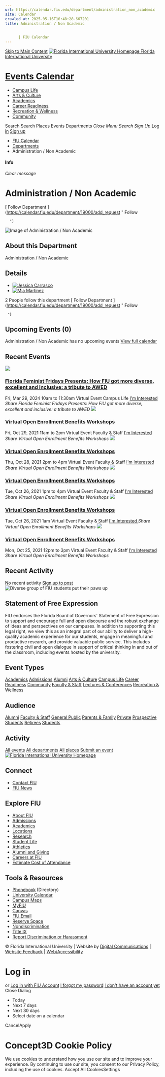 ```yaml
---
url: https://calendar.fiu.edu/department/administration_non_academic
site: Calendar
crawled_at: 2025-05-16T10:48:28.667201
title: Administration / Non Academic
    
    
      | FIU Calendar
---
```


[Skip to Main Content](https://calendar.fiu.edu/department/administration_non_academic#main-content)
[![Florida International University Homepage](https://digicdn.fiu.edu/core/_assets/images/logo-top.png) Florida International University](https://www.fiu.edu)
# [Events Calendar ](https://calendar.fiu.edu/)
  * [Campus Life](https://calendar.fiu.edu/calendar?event_types%5B%5D=127595)
  * [Arts & Culture](https://calendar.fiu.edu/calendar?event_types%5B%5D=127590)
  * [Academics](https://calendar.fiu.edu/calendar?event_types%5B%5D=127582)
  * [Career Readiness](https://calendar.fiu.edu/calendar?event_types%5B%5D=127584)
  * [Recreation & Wellness](https://calendar.fiu.edu/calendar?event_types%5B%5D=127603)
  * [Community](https://calendar.fiu.edu/calendar?event_types%5B%5D=127601)


Search Search
[Places](https://calendar.fiu.edu/search/places) [Events](https://calendar.fiu.edu/calendar) [Departments](https://calendar.fiu.edu/search/departments)
_Close Menu_
_Search_ [ _Sign Up_ ](https://calendar.fiu.edu/signup?school_id=234)
[Log in](https://calendar.fiu.edu/auth/shib_login?previous_url=https%3A%2F%2Fcalendar.fiu.edu%2Fdepartment%2Fadministration_non_academic) [Sign up](https://calendar.fiu.edu/signup?school_id=234)
  * [FIU Calendar](https://calendar.fiu.edu/)
  * [Departments](https://calendar.fiu.edu/browse/departments)
  * Administration / Non Academic


#### Info
_Clear message_
# Administration / Non Academic
[ Follow Department ](https://calendar.fiu.edu/department/19000/add_request "
       Follow
       
      ")
![Image of Administration / Non Academic](https://localist-images.azureedge.net/photos/664326/card/7eb1b843932ccca9c16245cc99f64d88370c9c69.jpg)
## About this Department
Administration / Non Academic
## Details
  * [![Jessica Carrasco](https://localist-images.azureedge.net/photos/664326/small/7eb1b843932ccca9c16245cc99f64d88370c9c69.jpg)](https://calendar.fiu.edu/jcarr037_323)
  * [![Mia Martinez](https://localist-images.azureedge.net/photos/33600223497039/small/31891f215e79498a4a9e5e0674adda06d08b0732.jpg)](https://calendar.fiu.edu/miamartinezestol_550)


2 People follow this department
[ Follow Department ](https://calendar.fiu.edu/department/19000/add_request "
      Follow
      
     ")
## Upcoming Events (0)
Administration / Non Academic has no upcoming events
[View full calendar](https://calendar.fiu.edu/department/administration_non_academic/calendar)
## Recent Events
[ ![](https://localist-images.azureedge.net/photos/45933160563009/card/f96e9ba0b56bbe5a7b671097df3ea330fbd353ed.jpg) ](https://calendar.fiu.edu/event/florida-feminist-fridays-presents-how-fiu-got-more-diverse-excellent-and-inclusive-a-tribute-to-awed)
### [Florida Feminist Fridays Presents: How FIU got more diverse, excellent and inclusive: a tribute to AWED](https://calendar.fiu.edu/event/florida-feminist-fridays-presents-how-fiu-got-more-diverse-excellent-and-inclusive-a-tribute-to-awed)
Fri, Mar 29, 2024 10am to 11:30am 
Virtual Event 
Campus Life
[ I'm Interested ](https://calendar.fiu.edu/event/45933160460595/confirm?instance_id=45933160461620&return=https%3A%2F%2Fcalendar.fiu.edu%2Fdepartment%2Fadministration_non_academic)
_Share Florida Feminist Fridays Presents: How FIU got more diverse, excellent and inclusive: a tribute to AWED_
[ ![](https://localist-images.azureedge.net/photos/38156809164796/card/854abfc65a17c0729a9196a9a3c777ade45a98a6.jpg) ](https://calendar.fiu.edu/event/virtual_open_enrollment_benefits_workshops_1780)
### [Virtual Open Enrollment Benefits Workshops](https://calendar.fiu.edu/event/virtual_open_enrollment_benefits_workshops_1780)
Fri, Oct 29, 2021 11am to 2pm 
Virtual Event 
Faculty & Staff
[ I'm Interested ](https://calendar.fiu.edu/event/38156809071606/confirm?instance_id=38156809081847&return=https%3A%2F%2Fcalendar.fiu.edu%2Fdepartment%2Fadministration_non_academic)
_Share Virtual Open Enrollment Benefits Workshops_
[ ![](https://localist-images.azureedge.net/photos/38156800792546/card/145eed59f35dda6c28fc9dbc3907469b60aefa61.jpg) ](https://calendar.fiu.edu/event/virtual_open_enrollment_benefits_workshops_4416)
### [Virtual Open Enrollment Benefits Workshops](https://calendar.fiu.edu/event/virtual_open_enrollment_benefits_workshops_4416)
Thu, Oct 28, 2021 2pm to 4pm 
Virtual Event 
Faculty & Staff
[ I'm Interested ](https://calendar.fiu.edu/event/38156800701404/confirm?instance_id=38156800712669&return=https%3A%2F%2Fcalendar.fiu.edu%2Fdepartment%2Fadministration_non_academic)
_Share Virtual Open Enrollment Benefits Workshops_
[ ![](https://localist-images.azureedge.net/photos/38156791251805/card/9384cada15b284be201d50459c250cad88511166.jpg) ](https://calendar.fiu.edu/event/virtual_open_enrollment_benefits_workshops_3153)
### [Virtual Open Enrollment Benefits Workshops](https://calendar.fiu.edu/event/virtual_open_enrollment_benefits_workshops_3153)
Tue, Oct 26, 2021 1pm to 4pm 
Virtual Event 
Faculty & Staff
[ I'm Interested ](https://calendar.fiu.edu/event/38156784258353/confirm?instance_id=38156791171929&return=https%3A%2F%2Fcalendar.fiu.edu%2Fdepartment%2Fadministration_non_academic)
_Share Virtual Open Enrollment Benefits Workshops_
[ ![](https://localist-images.azureedge.net/photos/38156791251805/card/9384cada15b284be201d50459c250cad88511166.jpg) ](https://calendar.fiu.edu/event/virtual_open_enrollment_benefits_workshops_3153)
### [Virtual Open Enrollment Benefits Workshops](https://calendar.fiu.edu/event/virtual_open_enrollment_benefits_workshops_3153)
Tue, Oct 26, 2021 1am 
Virtual Event 
Faculty & Staff
[ I'm Interested ](https://calendar.fiu.edu/event/38156784258353/confirm?instance_id=38156784267570&return=https%3A%2F%2Fcalendar.fiu.edu%2Fdepartment%2Fadministration_non_academic)
_Share Virtual Open Enrollment Benefits Workshops_
[ ![](https://localist-images.azureedge.net/photos/38156184118391/card/fab0ab4c988bb20abe096024006a58727eff25c5.jpg) ](https://calendar.fiu.edu/event/virtual_open_enrollment_benefits_workshops)
### [Virtual Open Enrollment Benefits Workshops](https://calendar.fiu.edu/event/virtual_open_enrollment_benefits_workshops)
Mon, Oct 25, 2021 12pm to 3pm 
Virtual Event 
Faculty & Staff
[ I'm Interested ](https://calendar.fiu.edu/event/38156184024177/confirm?instance_id=38156184037490&return=https%3A%2F%2Fcalendar.fiu.edu%2Fdepartment%2Fadministration_non_academic)
_Share Virtual Open Enrollment Benefits Workshops_
## Recent Activity
No recent activity
[Sign up to post](https://calendar.fiu.edu/auth/shib_login?previous_url=https%3A%2F%2Fcalendar.fiu.edu%2Fdepartment%2Fadministration_non_academic)
![Diverse group of FIU students put their paws up](https://www.fiu.edu/_assets/images/thumbnail-students-paw.jpg)
## Statement of Free Expression
FIU endorses the Florida Board of Governors' Statement of Free Expression to support and encourage full and open discourse and the robust exchange of ideas and perspectives on our campuses. In addition to supporting this legal right, we view this as an integral part of our ability to deliver a high-quality academic experience for our students, engage in meaningful and productive research, and provide valuable public service. This includes fostering civil and open dialogue in support of critical thinking in and out of the classroom, including events hosted by the university.
## Event Types
[Academics](https://calendar.fiu.edu/calendar?event_types%5B%5D=127582)
[Admissions](https://calendar.fiu.edu/calendar?event_types%5B%5D=127583)
[Alumni](https://calendar.fiu.edu/calendar?event_types%5B%5D=127589)
[Arts & Culture](https://calendar.fiu.edu/calendar?event_types%5B%5D=127590)
[Campus Life](https://calendar.fiu.edu/calendar?event_types%5B%5D=127595)
[Career Readiness](https://calendar.fiu.edu/calendar?event_types%5B%5D=127584)
[Community](https://calendar.fiu.edu/calendar?event_types%5B%5D=127601)
[Faculty & Staff](https://calendar.fiu.edu/calendar?event_types%5B%5D=127602)
[Lectures & Conferences](https://calendar.fiu.edu/calendar?event_types%5B%5D=127587)
[Recreation & Wellness](https://calendar.fiu.edu/calendar?event_types%5B%5D=127603)
## Audience
[Alumni](https://calendar.fiu.edu/calendar?event_types%5B%5D=121721)
[Faculty & Staff](https://calendar.fiu.edu/calendar?event_types%5B%5D=121720)
[General Public](https://calendar.fiu.edu/calendar?event_types%5B%5D=121722)
[Parents & Family](https://calendar.fiu.edu/calendar?event_types%5B%5D=36918157286658)
[Private](https://calendar.fiu.edu/calendar?event_types%5B%5D=129753)
[Prospective Students](https://calendar.fiu.edu/calendar?event_types%5B%5D=121723)
[Retirees](https://calendar.fiu.edu/calendar?event_types%5B%5D=37290279036119)
[Students](https://calendar.fiu.edu/calendar?event_types%5B%5D=121719)
## Activity
[All events](https://calendar.fiu.edu/department/administration_non_academic/calendar)
[All departments](https://calendar.fiu.edu/search/departments)
[All places](https://calendar.fiu.edu/browse/places)
[Submit an event](https://calendar.fiu.edu/admin/events/new/basic-information)
[ ![Florida International University Homepage](https://digicdn.fiu.edu/core/_assets/images/footer-logo.svg) ](https://www.fiu.edu/)
## Connect
  * [Contact FIU](https://www.fiu.edu/about/contact-us/index.html)
  * [FIU News](https://news.fiu.edu/)


## Explore FIU
  * [About FIU](https://www.fiu.edu/about/index.html)
  * [Admissions](https://www.fiu.edu/admissions/index.html)
  * [Academics](https://www.fiu.edu/academics/index.html)
  * [Locations](https://www.fiu.edu/locations/index.html)
  * [Research](https://www.fiu.edu/research/index.html)
  * [Student Life](https://www.fiu.edu/student-life/index.html)
  * [Athletics](https://www.fiu.edu/athletics/index.html)
  * [Alumni and Giving](https://www.fiu.edu/alumni-and-giving/index.html)
  * [Careers at FIU](https://hr.fiu.edu/careers/)
  * [Estimate Cost of Attendance](https://onestop.fiu.edu/finances/estimate-your-costs/)


## Tools & Resources
  * [Phonebook](https://phonebook.fiu.edu) (Directory)
  * [University Calendar](https://calendar.fiu.edu/)
  * [Campus Maps](https://campusmaps.fiu.edu/)
  * [MyFIU](https://my.fiu.edu/)
  * [Canvas](https://canvas.fiu.edu)
  * [FIU Email](http://mail.fiu.edu/)
  * [Reserve Space](https://reservespace.fiu.edu/make-reservation/)
  * [Nondiscrimination](https://ace.fiu.edu/civil-rights-and-accessibility/harassment-and-discrimination/)
  * [Title IX](https://ace.fiu.edu/title-ix/)
  * [Report Discrimination or Harassment](https://report.fiu.edu/)


© Florida International University  | Website by [Digital Communications](https://stratcomm.fiu.edu/digital-print/websites/) | [Website Feedback](https://webforms.fiu.edu/view.php?id=370774&element_5=https://calendar.fiu.edu/https://calendar.fiu.edu/) | [Web/Accessibility](https://accessibility.fiu.edu/)
# Log in
or
[Log in with FIU Account](https://calendar.fiu.edu/auth/shib_login?previous_url=https%3A%2F%2Fcalendar.fiu.edu%2Fdepartment%2Fadministration_non_academic)
[I forgot my password](https://calendar.fiu.edu/auth/forgot) [I don't have an account yet](https://calendar.fiu.edu/signup?school_id=234)
Close Dialog
  * Today
  * Next 7 days
  * Next 30 days
  * Select date on a calendar


CancelApply
# Concept3D Cookie Policy
We use cookies to understand how you use our site and to improve your experience. By continuing to use our site, you consent to our Privacy Policy, including the use of cookies. 
Accept All CookiesSettings
